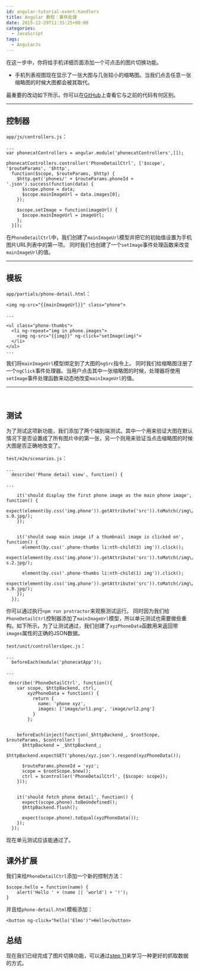 ```yaml
---
id: angular-tutorial-event-handlers
title: Angular 教程：事件处理
date: 2015-12-29T11:35:25+00:00
categories:
  - JavaScript
tags:
  - AngularJs
---
```

在这一步中，你将给手机详细页面添加一个可点击的图片切换功能。

  * 手机列表视图现在显示了一张大图与几张较小的缩略图。当我们点击任意一张缩略图的时候大图都会被其取代。

最重要的改动如下所示。你可以在[GitHub](https://github.com/angular/angular-phonecat/compare/step-9...step-10 "See diff on Github")上查看它与之前的代码有何区别。

* * *

## 控制器

`app/js/controllers.js`：

```
...
var phonecatControllers = angular.module('phonecatControllers',[]);

phonecatControllers.controller('PhoneDetailCtrl', ['$scope', '$routeParams', '$http',
  function($scope, $routeParams, $http) {
    $http.get('phones/' + $routeParams.phoneId + '.json').success(function(data) {
      $scope.phone = data;
      $scope.mainImageUrl = data.images[0];
    });

    $scope.setImage = function(imageUrl) {
      $scope.mainImageUrl = imageUrl;
    };
  }]);
```

在`PhoneDetailCtrl`中，我们创建了`mainImageUrl`模型并把它的初始值设置为手机图片URL列表中的第一项。 同时我们也创建了一个`setImage`事件处理函数来改变`mainImageUrl`的值。

* * *

## 模板

`app/partials/phone-detail.html`：

```
<img ng-src="{{mainImageUrl}}" class="phone">

...

<ul class="phone-thumbs">
  <li ng-repeat="img in phone.images">
    <img ng-src="{{img}}" ng-click="setImage(img)">
  </li>
</ul>
...
```

我们将`mainImageUrl`模型绑定到了大图的`ngSrc`指令上。 同时我们给缩略图注册了一个`ngClick`事件处理器。当用户点击其中一张缩略图的时候，处理器将使用`setImage`事件处理函数来动态地改变`mainImageUrl`的值。

* * *

&nbsp;

## 测试

为了测试这项新功能，我们添加了两个端到端测试。其中一个用来验证大图在默认情况下是否设置成了所有图片中的第一张，另一个则用来验证当点击缩略图的时候大图是否正确地改变了。

`test/e2e/scenarios.js`：

```
...
  describe('Phone detail view', function() {

...

    it('should display the first phone image as the main phone image', function() {
      expect(element(by.css('img.phone')).getAttribute('src')).toMatch(/img\/phones\/nexus-s.0.jpg/);
    });


    it('should swap main image if a thumbnail image is clicked on', function() {
      element(by.css('.phone-thumbs li:nth-child(3) img')).click();
      expect(element(by.css('img.phone')).getAttribute('src')).toMatch(/img\/phones\/nexus-s.2.jpg/);

      element(by.css('.phone-thumbs li:nth-child(1) img')).click();
      expect(element(by.css('img.phone')).getAttribute('src')).toMatch(/img\/phones\/nexus-s.0.jpg/);
    });
  });
```

你可以通过执行`npm run protractor`来观察测试运行。 同时因为我们给`PhoneDetailCtrl`控制器添加了`mainImageUrl`模型，所以单元测试也需要做些重构。如下所示，为了让测试通过，我们创建了`xyzPhoneData`函数用来返回带`images`属性的正确的JSON数据。

`test/unit/controllersSpec.js`：

```
...
  beforeEach(module('phonecatApp'));

...

 describe('PhoneDetailCtrl', function(){
    var scope, $httpBackend, ctrl,
        xyzPhoneData = function() {
          return {
            name: 'phone xyz',
            images: ['image/url1.png', 'image/url2.png']
          }
        };


    beforeEach(inject(function(_$httpBackend_, $rootScope, $routeParams, $controller) {
      $httpBackend = _$httpBackend_;
      $httpBackend.expectGET('phones/xyz.json').respond(xyzPhoneData());

      $routeParams.phoneId = 'xyz';
      scope = $rootScope.$new();
      ctrl = $controller('PhoneDetailCtrl', {$scope: scope});
    }));


    it('should fetch phone detail', function() {
      expect(scope.phone).toBeUndefined();
      $httpBackend.flush();

      expect(scope.phone).toEqual(xyzPhoneData());
    });
  });
```

现在单元测试应该能通过了。

## 课外扩展

我们来给`PhoneDetailCtrl`添加一个新的控制方法：

```
$scope.hello = function(name) {
    alert('Hello ' + (name || 'world') + '!');
}
```

并且给`phone-detail.html`模板添加：

```
<button ng-click="hello('Elmo')">Hello</button>
```

## 总结

现在我们已经完成了图片切换功能，可以通过[step 11](/p/angular-tutorial-rest-and-custom-services/)来学习一种更好的抓取数据的方式。
